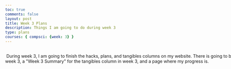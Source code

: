 ```yaml
---
toc: true
comments: false
layout: post
title: Week 3 Plans
description: Things I am going to do during week 3
type: plans
courses: { compsci: {week: 3} }
---
```


<html>

<body>


<style>
  .multiline-paragraph {
    width: 1000px; /* Set the desired width */
    white-space: pre-wrap; /* Allow text to wrap within the paragraph */
  }
</style>

 <p class="multiline-paragraph"> 
 During week 3, I am going to finish the hacks, plans, and tangibles columns on my website. There is going to be a "Week 3 plans" in plans column for week 3, a "Week 3 Summary" for the tangibles column in week 3, and a page where my progress is.
 </p>

</body>
</html>